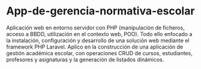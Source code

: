 # App-de-gerencia-normativa-escolar
Aplicación web en entorno servidor con PHP (manipulación de ficheros, acceso a BBDD, utilización en el contexto web, POO). Todo ello enfocado a la instalación, configuración y desarrollo de una solución web mediante el framework PHP Laravel. Aplico en la construcción de una aplicación de gestión académica escolar, con operaciones CRUD de cursos, estudiantes, profesores y asignaturas y la generación de listados dinámicos.
